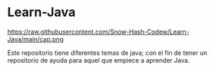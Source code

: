 # Learn-Java

https://raw.githubusercontent.com/Snow-Hash-Codew/Learn-Java/main/cap.png

Este repositorio tiene diferentes temas de java; con el fin de tener un repositorio de ayuda para aquel que empiece a aprender Java.
